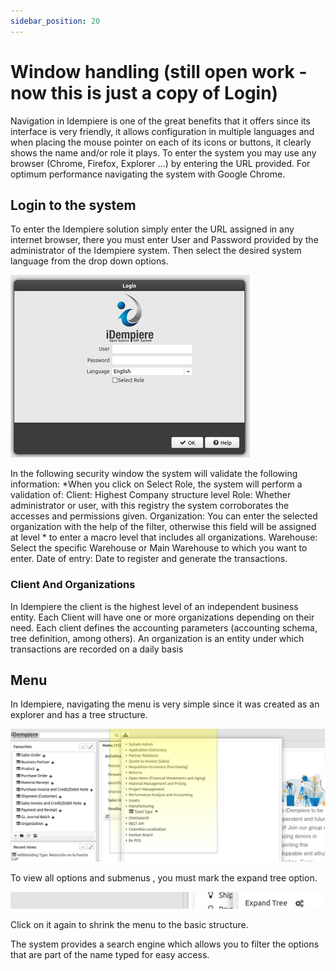 ```yaml
---
sidebar_position: 20
---
```



# Window handling  (still open work - now this is just a copy of Login)
Navigation in Idempiere is one of the great benefits that it offers since its interface is very
friendly, it allows configuration in multiple languages and when placing the mouse pointer
on each of its icons or buttons, it clearly shows the name and/or role it plays. To enter the
system you may use any browser (Chrome, Firefox, Explorer ...) by entering the URL
provided. For optimum performance navigating the system with Google Chrome.

## Login to the system
To enter the Idempiere solution simply enter the URL assigned in any internet browser,
there you must enter User and Password provided by the administrator of the Idempiere
system. Then select the desired system language from the drop down options.

![Login for iDempiere](./PNGs/Login.png)

In the following security window the system will validate the following information:
*When you click on Select Role, the system will perform a validation of:
Client: Highest Company structure level
Role: Whether administrator or user, with this registry the system corroborates the
accesses and permissions given.
Organization: You can enter the selected organization with the help of the filter, otherwise
this field will be assigned at level * to enter a macro level that includes all organizations.
Warehouse: Select the specific Warehouse or Main Warehouse to which you want to enter.
Date of entry: Date to register and generate the transactions.

### Client And Organizations
In Idempiere the client is the highest level of an independent business entity.
Each Client will have one or more organizations depending on their need.
Each client defines the accounting parameters (accounting schema, tree definition,
among others).
An organization is an entity under which transactions are recorded on a daily basis

## Menu
In Idempiere, navigating the menu is very simple since it was created as an explorer and
has a tree structure.

![Menue for iDempiere](./PNGs/Menue.png)

To view all options and submenus , you must mark the expand tree option.

![Expand for iDempiere](./PNGs/Expand.png) 

Click on it again to shrink the menu to the basic structure.

The system provides a search engine which allows you to filter the options that are part of
the name typed for easy access.
